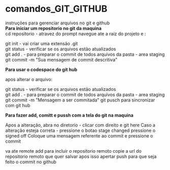 # comandos_GIT_GITHUB


instruções para gerenciar arquivos no git e github<br>
**Para iniciar um repositorio no git da maquina**<br>
cd repositorio - atravez do prompt navegue ate a raiz do projeto e :

git init  - vai criar uma extensão .git <br>
git status -  verificar se os arquivos estão atualizados<br>
git add . - para preparar o commit de todos arquivos da pasta - area staging<br>
git commit -m "Sua mensagem de commit descritiva"


<!-- Este é um comentário em Markdown que será visível no texto renderizado -->

**Para usar o codespace do git hub**<br>

apos alterar o arquivo:

git status -  verificar se os arquivos estão atualizados<br>
git add . - para preparar o commit de todos arquivos da pasta - area staging<br>
git commit -m "Mensagem a ser commitada"
git pusch para sincronizar com git hub


**Para fazer add, comitt e pussh com a tela do git na maquina**<br>

Apos a alteração, abra no diretorio - clicar com direito e git here
Caso a alteração esteja correta - pressione o botao stage changed
pressione o signed off
Coloque uma mensagem referente ao commit e pressione o commit
  
va ate remote add para incluir o repositorio remoto
copie a url do repositorio remoto que quer salvar
apos isso apertar push para que seja feito o commit no github







